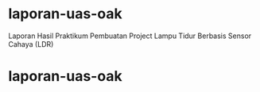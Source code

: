 # laporan-uas-oak
Laporan Hasil Praktikum Pembuatan Project Lampu Tidur Berbasis Sensor Cahaya (LDR)

# laporan-uas-oak
